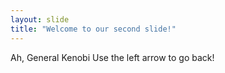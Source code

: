 ```yaml
---
layout: slide
title: "Welcome to our second slide!"
---
```

Ah, General Kenobi
Use the left arrow to go back!
